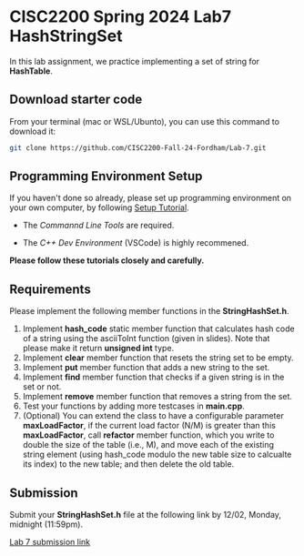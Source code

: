 # CISC2200 Spring 2024 Lab7 HashStringSet

In this lab assignment, we practice implementing a set of string for **HashTable**.

## Download starter code

From your terminal (mac or WSL/Ubunto), you can use this command to download it:

```bash
git clone https://github.com/CISC2200-Fall-24-Fordham/Lab-7.git
```

## Programming Environment Setup

If you haven't done so already, please set up programming environment on your
own computer, by following [Setup Tutorial](https://eecs280staff.github.io/tutorials/).

- The _Commannd Line Tools_ are required.

- The _C++ Dev Environment_ (VSCode) is highly recommened.

**Please follow these tutorials closely and carefully.**

## Requirements

Please implement the following member functions in the **StringHashSet.h**.

1. Implement **hash_code** static member function that calculates hash code of a
string using the asciiToInt function (given in slides). Note that please make
it return **unsigned int** type.
2. Implement **clear** member function that resets the string set to be empty.
3. Implement **put** member function that adds a new string to the set.
4. Implement **find** member function that checks if a given string is in the
set or not.
5. Implement **remove** member function that removes a string from the set.
6. Test your functions by adding more testcases in  **main.cpp**.
7. (Optional) You can extend the class to have a configurable parameter
**maxLoadFactor**, if the current load factor (N/M) is greater than this
**maxLoadFactor**, call **refactor** member function, which you write to
double the size of the table (i.e., M), and move each of the existing
string element (using hash_code modulo the new table size to calcualte
its index) to the new table; and then delete the old table.

## Submission

Submit your **StringHashSet.h** file at the following link by 12/02,
Monday, midnight (11:59pm).

[Lab 7 submission link](https://storm.cis.fordham.edu:8443/web/project/1952)
